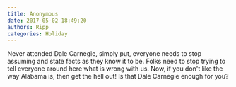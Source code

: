 ```yaml
---
title: Anonymous
date: 2017-05-02 18:49:20
authors: Ripp
categories: Holiday
---
```


 Never attended Dale Carnegie, simply put, everyone needs to stop assuming and state facts as they know it to be. Folks need to stop trying to tell everyone around here what is wrong with us. Now, if you don't like the way Alabama is, then get the hell out! Is that Dale Carnegie enough for you?